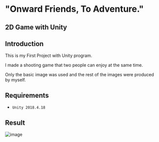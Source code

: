 # "Onward Friends, To Adventure."
## 2D Game with Unity

## Introduction
This is my First Project with Unity program.

I made a shooting game that two people can enjoy at the same time.

Only the basic image was used and the rest of the images were produced by myself.

## Requirements

- `Unity 2018.4.18`

## Result
![image]()
